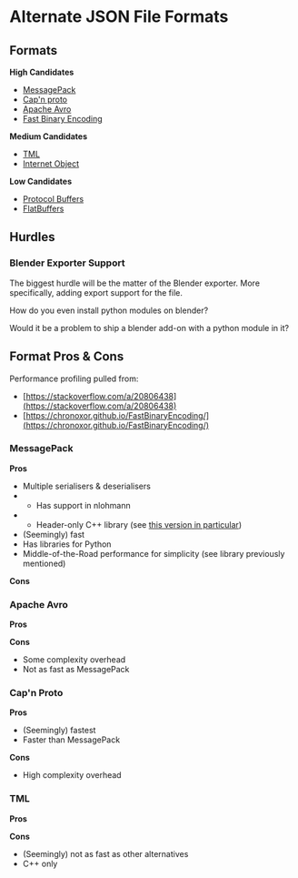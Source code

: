 # Alternate JSON File Formats

## Formats

**High Candidates**
- [MessagePack](https://msgpack.org/index.html)
- [Cap'n proto](https://capnproto.org/)
- [Apache Avro](https://avro.apache.org/)
- [Fast Binary Encoding](https://chronoxor.github.io/FastBinaryEncoding/)

**Medium Candidates**
- [TML](https://github.com/cppfw/tml)
- [Internet Object](https://docs.internetobject.org/)

**Low Candidates**
- [Protocol Buffers](https://protobuf.dev/)
- [FlatBuffers](https://flatbuffers.dev/)

## Hurdles

### Blender Exporter Support

The biggest hurdle will be the matter of the Blender exporter. More specifically, adding export support for the file.

How do you even install python modules on blender?

Would it be a problem to ship a blender add-on with a python module in it?

## Format Pros & Cons

Performance profiling pulled from:
- [https://stackoverflow.com/a/20806438](https://stackoverflow.com/a/20806438)
- [https://chronoxor.github.io/FastBinaryEncoding/](https://chronoxor.github.io/FastBinaryEncoding/)

### MessagePack

**Pros**
- Multiple serialisers & deserialisers
- - Has support in nlohmann
- - Header-only C++ library (see [this version in particular](https://github.com/mikeloomisgg/cppack))
- (Seemingly) fast
- Has libraries for Python
- Middle-of-the-Road performance for simplicity (see library previously mentioned)

**Cons**

### Apache Avro

**Pros**

**Cons**
- Some complexity overhead
- Not as fast as MessagePack

### Cap'n Proto

**Pros**
- (Seemingly) fastest
- Faster than MessagePack

**Cons**
- High complexity overhead

### TML

**Pros**

**Cons**
- (Seemingly) not as fast as other alternatives
- C++ only
